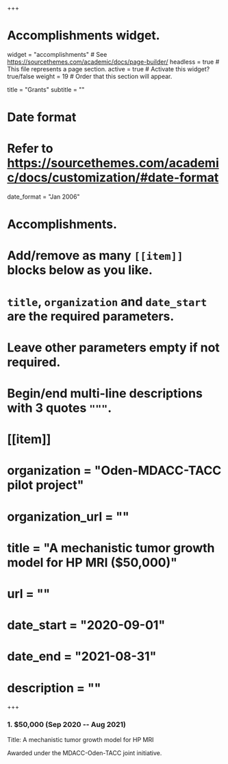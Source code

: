 +++
# Accomplishments widget.
widget = "accomplishments"  # See https://sourcethemes.com/academic/docs/page-builder/
headless = true  # This file represents a page section.
active = true  # Activate this widget? true/false
weight = 19  # Order that this section will appear.

title = "Grants"
subtitle = ""

# Date format
#   Refer to https://sourcethemes.com/academic/docs/customization/#date-format
date_format = "Jan 2006"

# Accomplishments.
#   Add/remove as many `[[item]]` blocks below as you like.
#   `title`, `organization` and `date_start` are the required parameters.
#   Leave other parameters empty if not required.
#   Begin/end multi-line descriptions with 3 quotes `"""`.

# [[item]]
#   organization = "Oden-MDACC-TACC pilot project"
#   organization_url = ""
#   title = "A mechanistic tumor growth model for HP MRI ($50,000)"
#   url = ""
#   date_start = "2020-09-01"
#   date_end = "2021-08-31"
#   description = ""

+++

### 1. $50,000 (Sep 2020 -- Aug 2021)
Title: A mechanistic tumor growth model for HP MRI

Awarded under the MDACC-Oden-TACC joint initiative.
